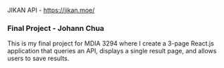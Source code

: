 JIKAN API - https://jikan.moe/


### Final Project - Johann Chua

This is my final project for MDIA 3294 where I create a 3-page React.js application that queries an API, displays a single result page, and allows users to save results.